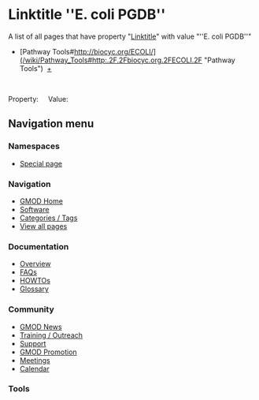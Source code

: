 



<span id="top"></span>




# <span dir="auto">Linktitle ''E. coli PGDB''</span>






A list of all pages that have property
"[Linktitle](/wiki/Property%3ALinktitle "Property%3ALinktitle")" with value
"''E. coli PGDB''"  

- [Pathway
  Tools#http://biocyc.org/ECOLI/](/wiki/Pathway_Tools#http:.2F.2Fbiocyc.org.2FECOLI.2F "Pathway Tools")  <span class="smwbrowse">[+](/wiki/Special%3ABrowse/Pathway-20Tools-23http%3A-2F-2Fbiocyc.org-2FECOLI-2F "Special%3ABrowse/Pathway-20Tools-23http%3A-2F-2Fbiocyc.org-2FECOLI-2F")</span>

 

Property:     Value:








## Navigation menu



### Namespaces

- <span id="ca-nstab-special">[Special
  page](/wiki/Special%3ASearchByProperty/Linktitle/-27-27E.-20coli-20PGDB-27-27 "This is a special page, you cannot edit the page itself")</span>






### Navigation



- <span id="n-GMOD-Home">[GMOD Home](/wiki/Main_Page)</span>
- <span id="n-Software">[Software](/wiki/GMOD_Components)</span>
- <span id="n-Categories-.2F-Tags">[Categories /
  Tags](/wiki/Categories)</span>
- <span id="n-View-all-pages">[View all
  pages](/wiki/Special:AllPages)</span>




### Documentation



- <span id="n-Overview">[Overview](/wiki/Overview)</span>
- <span id="n-FAQs">[FAQs](/wiki/Category%3AFAQ)</span>
- <span id="n-HOWTOs">[HOWTOs](/wiki/Category%3AHOWTO)</span>
- <span id="n-Glossary">[Glossary](/wiki/Glossary)</span>




### Community



- <span id="n-GMOD-News">[GMOD News](/wiki/GMOD_News)</span>
- <span id="n-Training-.2F-Outreach">[Training /
  Outreach](/wiki/Training_and_Outreach)</span>
- <span id="n-Support">[Support](/wiki/Support)</span>
- <span id="n-GMOD-Promotion">[GMOD
  Promotion](/wiki/GMOD_Promotion)</span>
- <span id="n-Meetings">[Meetings](/wiki/Meetings)</span>
- <span id="n-Calendar">[Calendar](/wiki/Calendar)</span>




### Tools












<!-- -->




